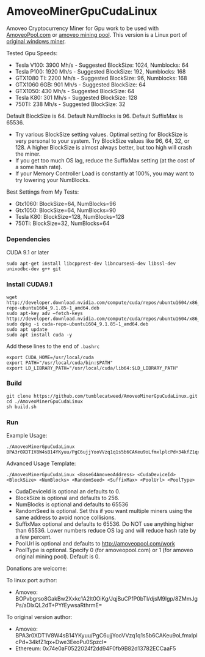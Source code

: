 # AmoveoMinerGpuCudaLinux
Amoveo Cryptocurrency Miner for Gpu work to be used with [AmoveoPool.com](http://AmoveoPool.com) or [amoveo mining pool](https://github.com/zack-bitcoin/amoveo-mining-pool). This version is a Linux port of [original windows miner](https://github.com/Mandelhoff/AmoveoMinerGpuCuda).

Tested Gpu Speeds:

* Tesla V100: 3900 Mh/s  - Suggested BlockSize: 1024, Numblocks: 64
* Tesla P100: 1920 Mh/s  - Suggested BlockSize: 192, Numblocks: 168
* GTX1080 TI: 2200 Mh/s  - Suggested BlockSize: 96, Numblocks: 168
* GTX1060 6GB: 901 Mh/s  - Suggested BlockSize: 64
* GTX1050:    430 Mh/s  - Suggested BlockSize: 64
* Tesla K80:  301 Mh/s  - Suggested BlockSize: 128
* 750TI:      238 Mh/s  - Suggested BlockSize: 32

Default BlockSize is 64.
Default NumBlocks is 96.
Default SuffixMax is 65536.

* Try various BlockSize setting values. Optimal setting for BlockSize is very personal to your system. Try BlockSize values like 96, 64, 32, or 128. A higher BlockSize is almost always better, but too high will crash the miner.
* If you get too much OS lag, reduce the SuffixMax setting (at the cost of a some hash rate).
* If your Memory Controller Load is constantly at 100%, you may want to try lowering your NumBlocks.

Best Settings from My Tests:
* Gtx1060: BlockSize=64, NumBlocks=96
* Gtx1050: BlockSize=64, NumBlocks=90
* Tesla K80: BlockSize=128, NumBlocks=128
* 750Ti: BlockSize=32, NumBlocks=64

### Dependencies

CUDA 9.1 or later

```
sudo apt-get install libcpprest-dev libncurses5-dev libssl-dev unixodbc-dev g++ git
```

### Install CUDA9.1

```
wget http://developer.download.nvidia.com/compute/cuda/repos/ubuntu1604/x86_64/cuda-repo-ubuntu1604_9.1.85-1_amd64.deb
sudo apt-key adv —fetch-keys http://developer.download.nvidia.com/compute/cuda/repos/ubuntu1604/x86_64/7fa2af80.pub
sudo dpkg -i cuda-repo-ubuntu1604_9.1.85-1_amd64.deb
sudo apt update
sudo apt install cuda -y
```

Add these lines to the end of `.bashrc`

```
export CUDA_HOME=/usr/local/cuda
export PATH="/usr/local/cuda/bin:$PATH"
export LD_LIBRARY_PATH="/usr/local/cuda/lib64:$LD_LIBRARY_PATH"
```

### Build

```
git clone https://github.com/tumblecatweed/AmoveoMinerGpuCudaLinux.git
cd ./AmoveoMinerGpuCudaLinux
sh build.sh
```

### Run

Example Usage:
```
./AmoveoMinerGpuCudaLinux BPA3r0XDT1V8W4sB14YKyuu/PgC6ujjYooVVzq1q1s5b6CAKeu9oLfmxlplcPd+34kfZ1qx+Dwe3EeoPu0SpzcI=
```

Advanced Usage Template:
```
./AmoveoMinerGpuCudaLinux <Base64AmoveoAddress> <CudaDeviceId> <BlockSize> <NumBlocks> <RandomSeed> <SuffixMax> <PoolUrl> <PoolType>
```
* CudaDeviceId is optional an defaults to 0.
* BlockSize is optional and defaults to 256.
* NumBlocks is optional and defaults to 65536
* RandomSeed is optional. Set this if you want multiple miners using the same address to avoid nonce collisions.
* SuffixMax optional and defaults to 65536. Do NOT use anything higher than 65536. Lower numbers reduce OS lag and will reduce hash rate by a few percent.
* PoolUrl is optional and defaults to http://amoveopool.com/work
* PoolType is optional. Specify 0 (for amoveopool.com) or 1 (for amoveo original mining pool). Default is 0.


Donations are welcome:

To linux port author:
* Amoveo: BOPvbgrso8GakBw2Xxkc1A2lt0OiKg/JqjBuCPfP0bTI/djsM9lgp/8ZMmJgPs/aDlxQL2dT+PYfEywsaRthrmE=

To original version author:
* Amoveo: BPA3r0XDT1V8W4sB14YKyuu/PgC6ujjYooVVzq1q1s5b6CAKeu9oLfmxlplcPd+34kfZ1qx+Dwe3EeoPu0SpzcI=
* Ethereum: 0x74e0aF0522024f2dd94F0fb9B82d13782ECCaaF5

